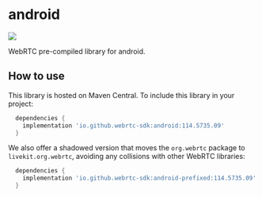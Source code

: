 # android

![](https://maven-badges.herokuapp.com/maven-central/io.github.webrtc-sdk/android/badge.svg)

WebRTC pre-compiled library for android.

## How to use

This library is hosted on Maven Central. To include this library in your project:

```gradle
  dependencies {
    implementation 'io.github.webrtc-sdk:android:114.5735.09'
  }
```

We also offer a shadowed version that moves the `org.webrtc` package to `livekit.org.webrtc`,
avoiding any collisions with other WebRTC libraries:

```gradle
  dependencies {
    implementation 'io.github.webrtc-sdk:android-prefixed:114.5735.09'
  }
```